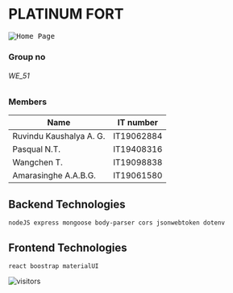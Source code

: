 # PLATINUM FORT

<kbd>![Home Page](https://user-images.githubusercontent.com/68048593/143227612-97eadc2b-69d8-44c5-a198-56a2359fd846.jpg)</kdb>

### Group no

###### WE_51

### Members                  

| Name                     | IT number     |
| ------------------------ | ------------- |
| Ruvindu Kaushalya A. G.  | IT19062884    |
| Pasqual N.T.             | IT19408316    |  
| Wangchen T.              | IT19098838    |
| Amarasinghe A.A.B.G.     | IT19061580    |
  
## Backend Technologies


    nodeJS express mongoose body-parser cors jsonwebtoken dotenv 


## Frontend Technologies

    react boostrap materialUI 

![visitors](https://visitor-badge.laobi.icu/badge?page_id=CSSE_Procurement_for_Construction.visitor-badge)
